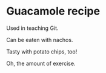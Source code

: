 # Guacamole recipe

Used in teaching Git.

Can be eaten with nachos.

Tasty with potato chips, too!

Oh, the amount of exercise.
